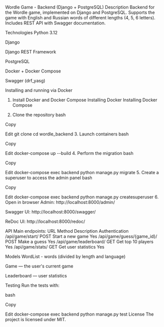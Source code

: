 Wordle Game - Backend (Django + PostgreSQL)
Description
Backend for the Wordle game, implemented on Django and PostgreSQL. Supports the game with English and Russian words of different lengths (4, 5, 6 letters). Includes REST API with Swagger documentation.

Technologies
Python 3.12

Django

Django REST Framework

PostgreSQL

Docker + Docker Compose

Swagger (drf_yasg)

Installing and running via Docker
1. Install Docker and Docker Compose
Installing Docker
Installing Docker Compose

2. Clone the repository
bash

Copy

Edit
git clone <your-repository-url>
cd wordle_backend
3. Launch containers
bash

Copy

Edit
docker-compose up --build
4. Perform the migration
bash

Copy

Edit
docker-compose exec backend python manage.py migrate
5. Create a superuser to access the admin panel
bash

Copy

Edit
docker-compose exec backend python manage.py createsuperuser
6. Open in browser
Admin: http://localhost:8000/admin/

Swagger UI: http://localhost:8000/swagger/

ReDoc UI: http://localhost:8000/redoc/

API
Main endpoints:
URL	Method	Description	Authentication
/api/game/start/	POST	Start a new game	Yes
/api/game/guess/{game_id}/	POST	Make a guess	Yes
/api/game/leaderboard/	GET	Get top 10 players	Yes
/api/game/stats/	GET	Get user statistics	Yes

Models
WordList - words (divided by length and language)

Game — the user's current game

Leaderboard — user statistics

Testing
Run the tests with:

bash

Copy

Edit
docker-compose exec backend python manage.py test
License
The project is licensed under MIT.

